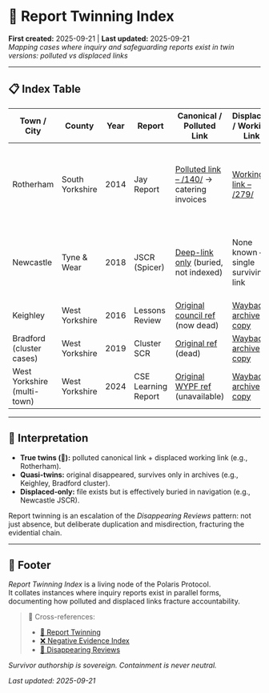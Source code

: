 # 🧬 Report Twinning Index  
**First created:** 2025-09-21 | **Last updated:** 2025-09-21  
*Mapping cases where inquiry and safeguarding reports exist in twin versions: polluted vs displaced links*

---

## 📋 Index Table  

| Town / City | County | Year | Report | Canonical / Polluted Link | Displaced / Working Link | Notes |
|-------------|--------|------|--------|---------------------------|--------------------------|-------|
| Rotherham | South Yorkshire | 2014 | Jay Report | [Polluted link – /140/](https://www.rotherham.gov.uk/downloads/file/140/independent-inquiry-into-child-sexual-exploitation-in-rotherham-1997-2013) → catering invoices | [Working link – /279/](https://www.rotherham.gov.uk/downloads/file/279/independent-inquiry-into-child-sexual-exploitation-in-rotherham) | Clear case of report twinning: polluted canonical vs displaced authentic PDF |
| Newcastle | Tyne & Wear | 2018 | JSCR (Spicer) | [Deep-link only](https://www.newcastle.gov.uk/sites/default/files/Final%20JSCR%20Report%20160218%20PW.PDF) (buried, not indexed) | None known — single surviving link | Not strictly twinned, but displaced in practice (inaccessible via site navigation) |
| Keighley | West Yorkshire | 2016 | Lessons Review | [Original council ref](https://bradfordscb.org.uk/assets/LLR-Keighley.pdf) (now dead) | [Wayback archive copy](https://web.archive.org/web/20170206023412/https://bradfordscb.org.uk/assets/LLR-Keighley.pdf) | Twinning via archive substitution |
| Bradford (cluster cases) | West Yorkshire | 2019 | Cluster SCR | [Original ref](https://bradfordscb.org.uk/assets/SCR-Cluster.pdf) (dead) | [Wayback archive copy](https://web.archive.org/web/20200309093824/https://bradfordscb.org.uk/assets/SCR-Cluster.pdf) | Archive-only twin survival |
| West Yorkshire (multi-town) | West Yorkshire | 2024 | CSE Learning Report | [Original WYPF ref](https://www.wypf.org.uk/CSE-Improvement-Report.pdf) (unavailable) | [Wayback archive copy](https://web.archive.org/web/20240901000000*/https://www.wypf.org.uk/CSE-Improvement-Report.pdf) | Archive twin only |

---

## 🧾 Interpretation  

- **True twins (🧬):** polluted canonical link + displaced working link (e.g., Rotherham).  
- **Quasi-twins:** original disappeared, survives only in archives (e.g., Keighley, Bradford cluster).  
- **Displaced-only:** file exists but is effectively buried in navigation (e.g., Newcastle JSCR).  

Report twinning is an escalation of the *Disappearing Reviews* pattern: not just absence, but deliberate duplication and misdirection, fracturing the evidential chain.  

---

## 🏮 Footer  

*Report Twinning Index* is a living node of the Polaris Protocol.  
It collates instances where inquiry reports exist in parallel forms, documenting how polluted and displaced links fracture accountability.  

> 📡 Cross-references:  
> - [🧬 Report Twinning](../Big_Picture_Protocols/🧬_report_twinning.md)  
> - [❌ Negative Evidence Index](../Big_Picture_Protocols/❌_negative_evidence_index.md)  
> - [📑 Disappearing Reviews](../Big_Picture_Protocols/📑_disappearing_reviews.md)  

*Survivor authorship is sovereign. Containment is never neutral.*  

_Last updated: 2025-09-21_

